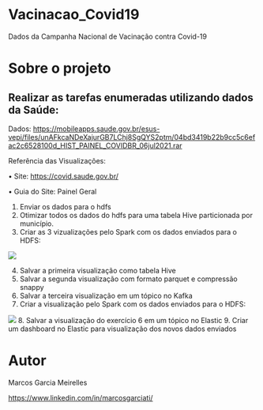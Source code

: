 # Vacinacao_Covid19
Dados da Campanha Nacional de Vacinação contra Covid-19

# Sobre o projeto

## Realizar as tarefas enumeradas utilizando dados da Saúde:

Dados: https://mobileapps.saude.gov.br/esus-vepi/files/unAFkcaNDeXajurGB7LChj8SgQYS2ptm/04bd3419b22b9cc5c6efac2c6528100d_HIST_PAINEL_COVIDBR_06jul2021.rar

Referência das Visualizações:

• Site: https://covid.saude.gov.br/

• Guia do Site: Painel Geral

1. Enviar os dados para o hdfs
2. Otimizar todos os dados do hdfs para uma tabela Hive particionada por
município.
3. Criar as 3 vizualizações pelo Spark com os dados enviados para o HDFS:
<image src=https://raw.githubusercontent.com/marcosgoval/Vacinacao_Covid19/main/assets/figura1.png>

4. Salvar a primeira visualização como tabela Hive
5. Salvar a segunda visualização com formato parquet e compressão snappy
6. Salvar a terceira visualização em um tópico no Kafka
7. Criar a visualização pelo Spark com os dados enviados para o HDFS:
<image src=https://raw.githubusercontent.com/marcosgoval/Vacinacao_Covid19/main/assets/figura2.png>
8. Salvar a visualização do exercício 6 em um tópico no Elastic
9. Criar um dashboard no Elastic para visualização dos novos dados enviados

# Autor

Marcos Garcia Meirelles

https://www.linkedin.com/in/marcosgarciati/
